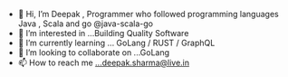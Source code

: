 - 👋 Hi, I’m Deepak , Programmer who followed programming languages Java , Scala and go @java-scala-go
- 👀 I’m interested in ...Building Quality Software
- 🌱 I’m currently learning ... GoLang / RUST / GraphQL
- 💞️ I’m looking to collaborate on ...GoLang
- 📫 How to reach me ...deepak.sharma@live.in

<!---
java-scala-go/java-scala-go is a ✨ special ✨ repository because its `README.md` (this file) appears on your GitHub profile.
You can click the Preview link to take a look at your changes.
--->

